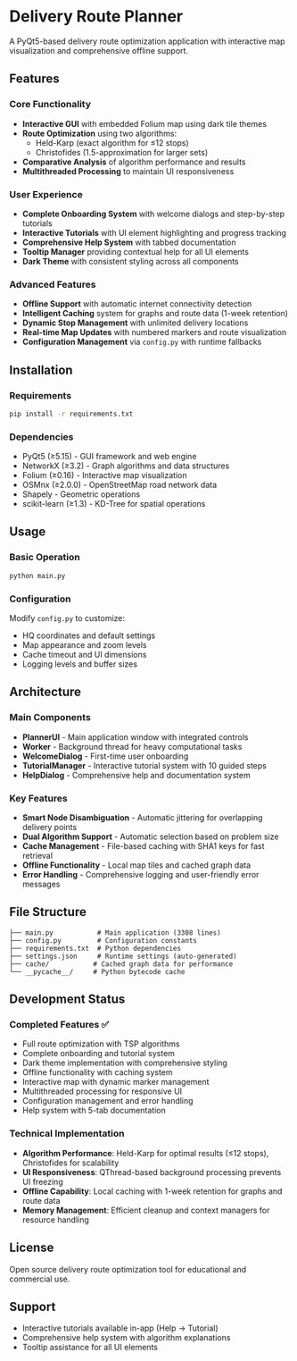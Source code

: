 # Delivery Route Planner

A PyQt5-based delivery route optimization application with interactive map visualization and comprehensive offline support.

## Features

### Core Functionality
- **Interactive GUI** with embedded Folium map using dark tile themes
- **Route Optimization** using two algorithms:
  - Held-Karp (exact algorithm for ≤12 stops)
  - Christofides (1.5-approximation for larger sets)
- **Comparative Analysis** of algorithm performance and results
- **Multithreaded Processing** to maintain UI responsiveness

### User Experience
- **Complete Onboarding System** with welcome dialogs and step-by-step tutorials
- **Interactive Tutorials** with UI element highlighting and progress tracking
- **Comprehensive Help System** with tabbed documentation
- **Tooltip Manager** providing contextual help for all UI elements
- **Dark Theme** with consistent styling across all components

### Advanced Features
- **Offline Support** with automatic internet connectivity detection
- **Intelligent Caching** system for graphs and route data (1-week retention)
- **Dynamic Stop Management** with unlimited delivery locations
- **Real-time Map Updates** with numbered markers and route visualization
- **Configuration Management** via `config.py` with runtime fallbacks

## Installation

### Requirements
```bash
pip install -r requirements.txt
```

### Dependencies
- PyQt5 (≥5.15) - GUI framework and web engine
- NetworkX (≥3.2) - Graph algorithms and data structures
- Folium (≥0.16) - Interactive map visualization
- OSMnx (≥2.0.0) - OpenStreetMap road network data
- Shapely - Geometric operations
- scikit-learn (≥1.3) - KD-Tree for spatial operations

## Usage

### Basic Operation
```bash
python main.py
```

### Configuration
Modify `config.py` to customize:
- HQ coordinates and default settings
- Map appearance and zoom levels
- Cache timeout and UI dimensions
- Logging levels and buffer sizes

## Architecture

### Main Components
- **PlannerUI** - Main application window with integrated controls
- **Worker** - Background thread for heavy computational tasks
- **WelcomeDialog** - First-time user onboarding
- **TutorialManager** - Interactive tutorial system with 10 guided steps
- **HelpDialog** - Comprehensive help and documentation system

### Key Features
- **Smart Node Disambiguation** - Automatic jittering for overlapping delivery points
- **Dual Algorithm Support** - Automatic selection based on problem size
- **Cache Management** - File-based caching with SHA1 keys for fast retrieval
- **Offline Functionality** - Local map tiles and cached graph data
- **Error Handling** - Comprehensive logging and user-friendly error messages

## File Structure
```
├── main.py           # Main application (3308 lines)
├── config.py         # Configuration constants
├── requirements.txt  # Python dependencies
├── settings.json     # Runtime settings (auto-generated)
├── cache/           # Cached graph data for performance
└── __pycache__/     # Python bytecode cache
```

## Development Status

### Completed Features ✅
- Full route optimization with TSP algorithms
- Complete onboarding and tutorial system
- Dark theme implementation with comprehensive styling
- Offline functionality with caching system
- Interactive map with dynamic marker management
- Multithreaded processing for responsive UI
- Configuration management and error handling
- Help system with 5-tab documentation

### Technical Implementation
- **Algorithm Performance**: Held-Karp for optimal results (≤12 stops), Christofides for scalability
- **UI Responsiveness**: QThread-based background processing prevents UI freezing
- **Offline Capability**: Local caching with 1-week retention for graphs and route data
- **Memory Management**: Efficient cleanup and context managers for resource handling

## License
Open source delivery route optimization tool for educational and commercial use.

## Support
- Interactive tutorials available in-app (Help → Tutorial)
- Comprehensive help system with algorithm explanations
- Tooltip assistance for all UI elements
